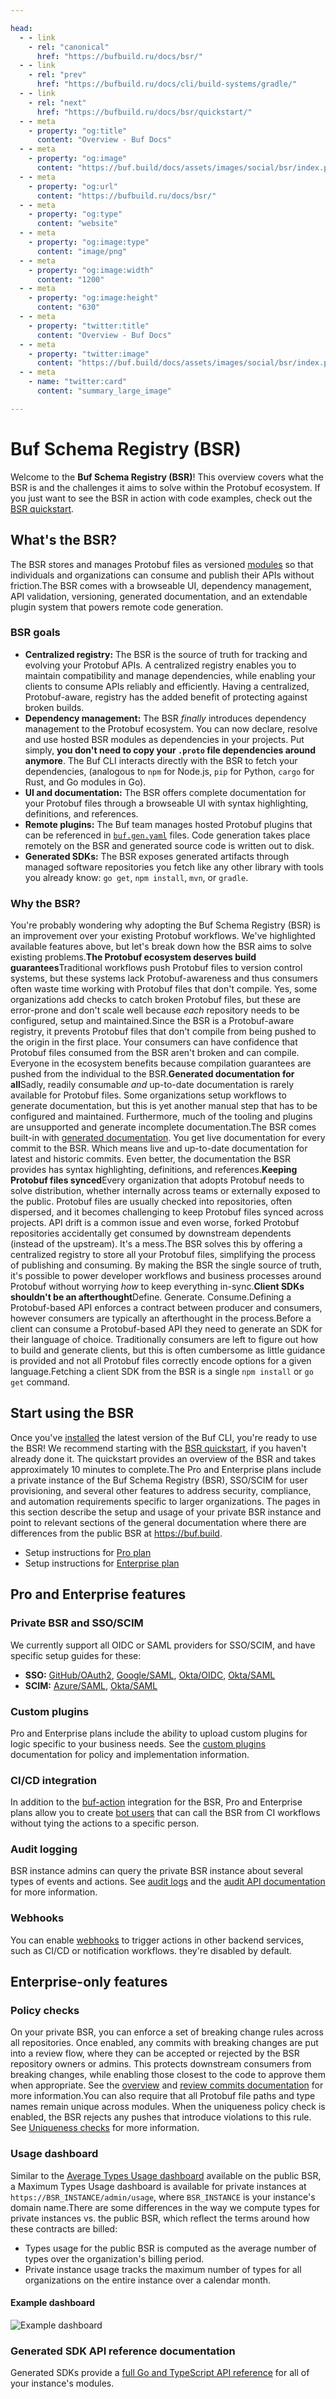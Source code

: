```yaml
---

head:
  - - link
    - rel: "canonical"
      href: "https://bufbuild.ru/docs/bsr/"
  - - link
    - rel: "prev"
      href: "https://bufbuild.ru/docs/cli/build-systems/gradle/"
  - - link
    - rel: "next"
      href: "https://bufbuild.ru/docs/bsr/quickstart/"
  - - meta
    - property: "og:title"
      content: "Overview - Buf Docs"
  - - meta
    - property: "og:image"
      content: "https://buf.build/docs/assets/images/social/bsr/index.png"
  - - meta
    - property: "og:url"
      content: "https://bufbuild.ru/docs/bsr/"
  - - meta
    - property: "og:type"
      content: "website"
  - - meta
    - property: "og:image:type"
      content: "image/png"
  - - meta
    - property: "og:image:width"
      content: "1200"
  - - meta
    - property: "og:image:height"
      content: "630"
  - - meta
    - property: "twitter:title"
      content: "Overview - Buf Docs"
  - - meta
    - property: "twitter:image"
      content: "https://buf.build/docs/assets/images/social/bsr/index.png"
  - - meta
    - name: "twitter:card"
      content: "summary_large_image"

---
```


# Buf Schema Registry (BSR)

Welcome to the **Buf Schema Registry (BSR)**! This overview covers what the BSR is and the challenges it aims to solve within the Protobuf ecosystem. If you just want to see the BSR in action with code examples, check out the [BSR quickstart](quickstart/).

## What's the BSR?

The BSR stores and manages Protobuf files as versioned [modules](../cli/modules-workspaces/) so that individuals and organizations can consume and publish their APIs without friction.The BSR comes with a browseable UI, dependency management, API validation, versioning, generated documentation, and an extendable plugin system that powers remote code generation.

### BSR goals

- **Centralized registry:** The BSR is the source of truth for tracking and evolving your Protobuf APIs. A centralized registry enables you to maintain compatibility and manage dependencies, while enabling your clients to consume APIs reliably and efficiently. Having a centralized, Protobuf-aware, registry has the added benefit of protecting against broken builds.
- **Dependency management:** The BSR _finally_ introduces dependency management to the Protobuf ecosystem. You can now declare, resolve and use hosted BSR modules as dependencies in your projects. Put simply, **you don't need to copy your `.proto` file dependencies around anymore**. The Buf CLI interacts directly with the BSR to fetch your dependencies, (analogous to `npm` for Node.js, `pip` for Python, `cargo` for Rust, and Go modules in Go).
- **UI and documentation:** The BSR offers complete documentation for your Protobuf files through a browseable UI with syntax highlighting, definitions, and references.
- **Remote plugins:** The Buf team manages hosted Protobuf plugins that can be referenced in [`buf.gen.yaml`](../configuration/v2/buf-gen-yaml/#plugins) files. Code generation takes place remotely on the BSR and generated source code is written out to disk.
- **Generated SDKs:** The BSR exposes generated artifacts through managed software repositories you fetch like any other library with tools you already know: `go get`, `npm install`, `mvn`, or `gradle`.

### Why the BSR?

You're probably wondering why adopting the Buf Schema Registry (BSR) is an improvement over your existing Protobuf workflows. We've highlighted available features above, but let's break down how the BSR aims to solve existing problems.**The Protobuf ecosystem deserves build guarantees**Traditional workflows push Protobuf files to version control systems, but these systems lack Protobuf-awareness and thus consumers often waste time working with Protobuf files that don't compile. Yes, some organizations add checks to catch broken Protobuf files, but these are error-prone and don't scale well because _each_ repository needs to be configured, setup and maintained.Since the BSR is a Protobuf-aware registry, it prevents Protobuf files that don't compile from being pushed to the origin in the first place. Your consumers can have confidence that Protobuf files consumed from the BSR aren't broken and can compile. Everyone in the ecosystem benefits because compilation guarantees are pushed from the individual to the BSR.**Generated documentation for all**Sadly, readily consumable _and_ up-to-date documentation is rarely available for Protobuf files. Some organizations setup workflows to generate documentation, but this is yet another manual step that has to be configured and maintained. Furthermore, much of the tooling and plugins are unsupported and generate incomplete documentation.The BSR comes built-in with [generated documentation](documentation/overview/). You get live documentation for every commit to the BSR. Which means live and up-to-date documentation for latest and historic commits. Even better, the documentation the BSR provides has syntax highlighting, definitions, and references.**Keeping Protobuf files synced**Every organization that adopts Protobuf needs to solve distribution, whether internally across teams or externally exposed to the public. Protobuf files are usually checked into repositories, often dispersed, and it becomes challenging to keep Protobuf files synced across projects. API drift is a common issue and even worse, forked Protobuf repositories accidentally get consumed by downstream dependents (instead of the upstream). It's a mess.The BSR solves this by offering a centralized registry to store all your Protobuf files, simplifying the process of publishing and consuming. By making the BSR the single source of truth, it's possible to power developer workflows and business processes around Protobuf without worrying _how_ to keep everything in-sync.**Client SDKs shouldn't be an afterthought**Define. Generate. Consume.Defining a Protobuf-based API enforces a contract between producer and consumers, however consumers are typically an afterthought in the process.Before a client can consume a Protobuf-based API they need to generate an SDK for their language of choice. Traditionally consumers are left to figure out how to build and generate clients, but this is often cumbersome as little guidance is provided and not all Protobuf files correctly encode options for a given language.Fetching a client SDK from the BSR is a single `npm install` or `go get` command.

## Start using the BSR

Once you've [installed](../cli/installation/) the latest version of the Buf CLI, you're ready to use the BSR! We recommend starting with the [BSR quickstart](quickstart/), if you haven't already done it. The quickstart provides an overview of the BSR and takes approximately 10 minutes to complete.The Pro and Enterprise plans include a private instance of the Buf Schema Registry (BSR), SSO/SCIM for user provisioning, and several other features to address security, compliance, and automation requirements specific to larger organizations. The pages in this section describe the setup and usage of your private BSR instance and point to relevant sections of the general documentation where there are differences from the public BSR at https://buf.build.

- Setup instructions for [Pro plan](admin/instance/setup-pro/)
- Setup instructions for [Enterprise plan](admin/instance/setup-enterprise/)

## Pro and Enterprise features

### Private BSR and SSO/SCIM

We currently support all OIDC or SAML providers for SSO/SCIM, and have specific setup guides for these:

- **SSO:** [GitHub/OAuth2](admin/instance/sso/github-oauth2/), [Google/SAML](admin/instance/sso/google-saml/), [Okta/OIDC](admin/instance/sso/okta-oidc/), [Okta/SAML](admin/instance/sso/okta-saml/)
- **SCIM:** [Azure/SAML](admin/instance/scim/azure-saml/), [Okta/SAML](admin/instance/scim/okta-saml/)

### Custom plugins

Pro and Enterprise plans include the ability to upload custom plugins for logic specific to your business needs. See the [custom plugins](remote-plugins/custom-plugins/) documentation for policy and implementation information.

### CI/CD integration

In addition to the [buf-action](ci-cd/github-actions/) integration for the BSR, Pro and Enterprise plans allow you to create [bot users](admin/instance/bot-users/) that can call the BSR from CI workflows without tying the actions to a specific person.

### Audit logging

BSR instance admins can query the private BSR instance about several types of events and actions. See [audit logs](admin/instance/audit-logs/) and the [audit API documentation](https://buf.build/bufbuild/buf/docs/e32e91a7a3a14c9db9f7f25989f6d1c8:buf.alpha.audit.v1alpha1#buf.alpha.audit.v1alpha1.Event) for more information.

### Webhooks

You can enable [webhooks](admin/instance/webhooks/) to trigger actions in other backend services, such as CI/CD or notification workflows. they're disabled by default.

## Enterprise-only features

### Policy checks

On your private BSR, you can enforce a set of breaking change rules across all repositories. Once enabled, any commits with breaking changes are put into a review flow, where they can be accepted or rejected by the BSR repository owners or admins. This protects downstream consumers from breaking changes, while enabling those closest to the code to approve them when appropriate. See the [overview](policy-checks/breaking/overview/) and [review commits documentation](policy-checks/breaking/review-commits/) for more information.You can also require that all Protobuf file paths and type names remain unique across modules. When the uniqueness policy check is enabled, the BSR rejects any pushes that introduce violations to this rule. See [Uniqueness checks](policy-checks/uniqueness/) for more information.

### Usage dashboard

Similar to the [Average Types Usage dashboard](../subscription/manage-costs/#types-usage-dashboard) available on the public BSR, a Maximum Types Usage dashboard is available for private instances at `https://BSR_INSTANCE/admin/usage`, where `BSR_INSTANCE` is your instance's domain name.There are some differences in the way we compute types for private instances vs. the public BSR, which reflect the terms around how these contracts are billed:

- Types usage for the public BSR is computed as the average number of types over the organization's billing period.
- Private instance usage tracks the maximum number of types for all organizations on the entire instance over a calendar month.

#### Example dashboard

![Example dashboard](../images/bsr/private-types-usage.png)

### Generated SDK API reference documentation

Generated SDKs provide a [full Go and TypeScript API reference](generated-sdks/sdk-documentation/#api-reference) for all of your instance's modules.
